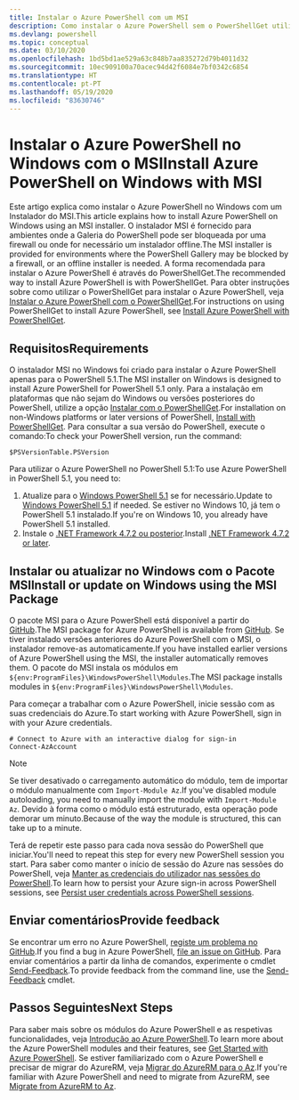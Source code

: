 ```yaml
---
title: Instalar o Azure PowerShell com um MSI
description: Como instalar o Azure PowerShell sem o PowerShellGet utilizar um MSI
ms.devlang: powershell
ms.topic: conceptual
ms.date: 03/10/2020
ms.openlocfilehash: 1bd5bd1ae529a63c848b7aa835272d79b4011d32
ms.sourcegitcommit: 10ec909100a70acec94d42f6084e7bf0342c6854
ms.translationtype: HT
ms.contentlocale: pt-PT
ms.lasthandoff: 05/19/2020
ms.locfileid: "83630746"
---
```

# <a name="install-azure-powershell-on-windows-with-msi"></a><span data-ttu-id="f2030-103">Instalar o Azure PowerShell no Windows com o MSI</span><span class="sxs-lookup"><span data-stu-id="f2030-103">Install Azure PowerShell on Windows with MSI</span></span>

<span data-ttu-id="f2030-104">Este artigo explica como instalar o Azure PowerShell no Windows com um Instalador do MSI.</span><span class="sxs-lookup"><span data-stu-id="f2030-104">This article explains how to install Azure PowerShell on Windows using an MSI installer.</span></span> <span data-ttu-id="f2030-105">O instalador MSI é fornecido para ambientes onde a Galeria do PowerShell pode ser bloqueada por uma firewall ou onde for necessário um instalador offline.</span><span class="sxs-lookup"><span data-stu-id="f2030-105">The MSI installer is provided for environments where the PowerShell Gallery may be blocked by a firewall, or an offline installer is needed.</span></span> <span data-ttu-id="f2030-106">A forma recomendada para instalar o Azure PowerShell é através do PowerShellGet.</span><span class="sxs-lookup"><span data-stu-id="f2030-106">The recommended way to install Azure PowerShell is with PowerShellGet.</span></span> <span data-ttu-id="f2030-107">Para obter instruções sobre como utilizar o PowerShellGet para instalar o Azure PowerShell, veja [Instalar o Azure PowerShell com o PowerShellGet](install-az-ps.md).</span><span class="sxs-lookup"><span data-stu-id="f2030-107">For instructions on using PowerShellGet to install Azure PowerShell, see [Install Azure PowerShell with PowerShellGet](install-az-ps.md).</span></span>

## <a name="requirements"></a><span data-ttu-id="f2030-108">Requisitos</span><span class="sxs-lookup"><span data-stu-id="f2030-108">Requirements</span></span>

<span data-ttu-id="f2030-109">O instalador MSI no Windows foi criado para instalar o Azure PowerShell apenas para o PowerShell 5.1.</span><span class="sxs-lookup"><span data-stu-id="f2030-109">The MSI installer on Windows is designed to install Azure PowerShell for PowerShell 5.1 only.</span></span> <span data-ttu-id="f2030-110">Para a instalação em plataformas que não sejam do Windows ou versões posteriores do PowerShell, utilize a opção [Instalar com o PowerShellGet](install-az-ps.md).</span><span class="sxs-lookup"><span data-stu-id="f2030-110">For installation on non-Windows platforms or later versions of PowerShell, [Install with PowerShellGet](install-az-ps.md).</span></span> <span data-ttu-id="f2030-111">Para consultar a sua versão do PowerShell, execute o comando:</span><span class="sxs-lookup"><span data-stu-id="f2030-111">To check your PowerShell version, run the command:</span></span>

```powershell-interactive
$PSVersionTable.PSVersion
```

<span data-ttu-id="f2030-112">Para utilizar o Azure PowerShell no PowerShell 5.1:</span><span class="sxs-lookup"><span data-stu-id="f2030-112">To use Azure PowerShell in PowerShell 5.1, you need to:</span></span>

1. <span data-ttu-id="f2030-113">Atualize para o [Windows PowerShell 5.1](/powershell/scripting/install/installing-windows-powershell#upgrading-existing-windows-powershell) se for necessário.</span><span class="sxs-lookup"><span data-stu-id="f2030-113">Update to [Windows PowerShell 5.1](/powershell/scripting/install/installing-windows-powershell#upgrading-existing-windows-powershell) if needed.</span></span> <span data-ttu-id="f2030-114">Se estiver no Windows 10, já tem o PowerShell 5.1 instalado.</span><span class="sxs-lookup"><span data-stu-id="f2030-114">If you're on Windows 10, you already have PowerShell 5.1 installed.</span></span>
2. <span data-ttu-id="f2030-115">Instale o [.NET Framework 4.7.2 ou posterior](/dotnet/framework/install).</span><span class="sxs-lookup"><span data-stu-id="f2030-115">Install [.NET Framework 4.7.2 or later](/dotnet/framework/install).</span></span>

## <a name="install-or-update-on-windows-using-the-msi-package"></a><span data-ttu-id="f2030-116">Instalar ou atualizar no Windows com o Pacote MSI</span><span class="sxs-lookup"><span data-stu-id="f2030-116">Install or update on Windows using the MSI Package</span></span>

<span data-ttu-id="f2030-117">O pacote MSI para o Azure PowerShell está disponível a partir do [GitHub](https://github.com/Azure/azure-powershell/releases/latest).</span><span class="sxs-lookup"><span data-stu-id="f2030-117">The MSI package for Azure PowerShell is available from [GitHub](https://github.com/Azure/azure-powershell/releases/latest).</span></span> <span data-ttu-id="f2030-118">Se tiver instalado versões anteriores do Azure PowerShell com o MSI, o instalador remove-as automaticamente.</span><span class="sxs-lookup"><span data-stu-id="f2030-118">If you have installed earlier versions of Azure PowerShell using the MSI, the installer automatically removes them.</span></span> <span data-ttu-id="f2030-119">O pacote do MSI instala os módulos em `${env:ProgramFiles}\WindowsPowerShell\Modules`.</span><span class="sxs-lookup"><span data-stu-id="f2030-119">The MSI package installs modules in `${env:ProgramFiles}\WindowsPowerShell\Modules`.</span></span>

<span data-ttu-id="f2030-120">Para começar a trabalhar com o Azure PowerShell, inicie sessão com as suas credenciais do Azure.</span><span class="sxs-lookup"><span data-stu-id="f2030-120">To start working with Azure PowerShell, sign in with your Azure credentials.</span></span>

```powershell-interactive
# Connect to Azure with an interactive dialog for sign-in
Connect-AzAccount
```

> [!NOTE]
> <span data-ttu-id="f2030-121">Se tiver desativado o carregamento automático do módulo, tem de importar o módulo manualmente com `Import-Module Az`.</span><span class="sxs-lookup"><span data-stu-id="f2030-121">If you've disabled module autoloading, you need to manually import the module with `Import-Module Az`.</span></span> <span data-ttu-id="f2030-122">Devido à forma como o módulo está estruturado, esta operação pode demorar um minuto.</span><span class="sxs-lookup"><span data-stu-id="f2030-122">Because of the way the module is structured, this can take up to a minute.</span></span>

<span data-ttu-id="f2030-123">Terá de repetir este passo para cada nova sessão do PowerShell que iniciar.</span><span class="sxs-lookup"><span data-stu-id="f2030-123">You'll need to repeat this step for every new PowerShell session you start.</span></span> <span data-ttu-id="f2030-124">Para saber como manter o início de sessão do Azure nas sessões do PowerShell, veja [Manter as credenciais do utilizador nas sessões do PowerShell](context-persistence.md).</span><span class="sxs-lookup"><span data-stu-id="f2030-124">To learn how to persist your Azure sign-in across PowerShell sessions, see [Persist user credentials across PowerShell sessions](context-persistence.md).</span></span>

## <a name="provide-feedback"></a><span data-ttu-id="f2030-125">Enviar comentários</span><span class="sxs-lookup"><span data-stu-id="f2030-125">Provide feedback</span></span>

<span data-ttu-id="f2030-126">Se encontrar um erro no Azure PowerShell, [registe um problema no GitHub](https://github.com/Azure/azure-powershell/issues).</span><span class="sxs-lookup"><span data-stu-id="f2030-126">If you find a bug in Azure PowerShell, [file an issue on GitHub](https://github.com/Azure/azure-powershell/issues).</span></span> <span data-ttu-id="f2030-127">Para enviar comentários a partir da linha de comandos, experimente o cmdlet [Send-Feedback](/powershell/module/az.accounts/send-feedback).</span><span class="sxs-lookup"><span data-stu-id="f2030-127">To provide feedback from the command line, use the [Send-Feedback](/powershell/module/az.accounts/send-feedback) cmdlet.</span></span>

## <a name="next-steps"></a><span data-ttu-id="f2030-128">Passos Seguintes</span><span class="sxs-lookup"><span data-stu-id="f2030-128">Next Steps</span></span>

<span data-ttu-id="f2030-129">Para saber mais sobre os módulos do Azure PowerShell e as respetivas funcionalidades, veja [Introdução ao Azure PowerShell](get-started-azureps.md).</span><span class="sxs-lookup"><span data-stu-id="f2030-129">To learn more about the Azure PowerShell modules and their features, see [Get Started with Azure PowerShell](get-started-azureps.md).</span></span> <span data-ttu-id="f2030-130">Se estiver familiarizado com o Azure PowerShell e precisar de migrar do AzureRM, veja [Migrar do AzureRM para o Az](migrate-from-azurerm-to-az.md).</span><span class="sxs-lookup"><span data-stu-id="f2030-130">If you're familiar with Azure PowerShell and need to migrate from AzureRM, see [Migrate from AzureRM to Az](migrate-from-azurerm-to-az.md).</span></span>
